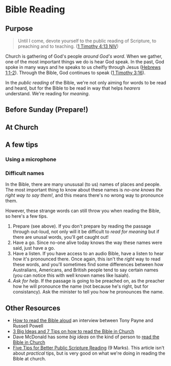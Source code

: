 # Bible Reading

## Purpose

> Until I come, devote yourself to the public reading of Scripture, to preaching and to teaching. \([1 Timothy 4:13 NIV](https://ref.ly/1Tim4.13)\)

Church is gathering of God's people _around God's word_. When we gather, one of the most important things we do is hear God speak. In the past, God spoke in many ways and he speaks to us cheifly through Jesus \([Hebrews 1:1-2](https://ref.ly/Heb1.1-2)\). Through the Bible, God continues to speak \([1 Timothy 3:16](https://ref.ly/1Tim3.16)\).

In the _public reading_ of the Bible, we're not only aiming for words to be read and heard, but for the Bible to be read in way that helps _hearers_ understand. We're reading for _meaning_.

## Before Sunday \(Prepare!\)

## At Church

## A few tips

### Using a microphone

### Difficult names

In the Bible, there are many unususal \(to us\) names of places and people. The most important thing to know about these names is _no-one knows the right way to say them!_, and this means there's no wrong way to pronounce them.

However, these strange words can still throw you when reading the Bible, so here's a few tips.

1. Prepare \(see above\). If you don't prepare by reading the passage through out-loud, not only will it be difficult to _read for meaning_ but if there are unusal words, you'll get caught out!
2. Have a go. Since no-one alive today knows the way these names were said, just have a go.
3. Have a listen. If you have access to an audio Bible, have a listen to hear how it's pronounced there. Once again, this isn't the _right_ way to read these words, and you'll sometimes find some differences between how Australians, Americans, and British people tend to say certain names \(you can notice this with well known names like Isaiah\).
4. _Ask for help_. If the passage is going to be preached on, as the preacher how he will pronounce the name \(not because he's right, but for consistancy\). Ask the minister to tell you how he pronounces the name.

## Other Resources

* [How to read the Bible aloud](http://matthiasmedia.com/briefing/2011/10/how-to-read-the-bible-aloud/) an interview between Tony Payne and Russell Powell
* [3 Big Ideas and 7 Tips on how to read the Bible in Church](http://gotherefor.com/offer.php?intid=28573)
* Dave McDonald has some _big ideas_ on the kind of person to [read the Bible in Church](https://au.thegospelcoalition.org/article/reading-the-bible-in-church/)
* [Five Tips for Better Public Scripture Reading](https://www.9marks.org/article/five-tips-for-better-public-scripture-readings/) \(9 Marks\). This article isn't about _practical_ tips, but is very good on what we're doing in reading the Bible at church.

